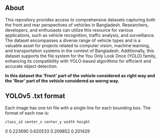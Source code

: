 ## About

<p> This repository provides access to comprehensive datasets capturing both the front and rear perspectives of vehicles in Bangladesh. Researchers, developers, and enthusiasts can utilize this resource for various applications, such as vehicle recognition, traffic analysis, and surveillance. The dataset encompasses a diverse range of vehicle types and is a valuable asset for projects related to computer vision, machine learning, and transportation systems in the context of Bangladesh. Additionally, this dataset supports the file system for the You Only Look Once (YOLO) family, enhancing its compatibility with YOLO-based algorithms for efficient and accurate object detection.
</p>

<b>In this dataset the 'Front' part of the vehicle considered as right way and the 'Rear' part of the vehicle considered as worng way.</b>

## YOLOv5 .txt format

<p>Each image has one txt file with a single line for each bounding box. The format of each row is:</p>

   ```sh
   class_id center_x center_y width height
   ```
0 0.223690 0.620533 0.209852 0.201429
